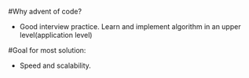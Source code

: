 #Why advent of code? 
- Good interview practice. Learn and implement algorithm in an upper level(application level) 

#Goal for most solution: 
- Speed and scalability. 


